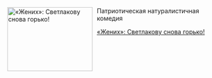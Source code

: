 <!--2025-08-05 10:15:13-->
<div class="yb">
  <div class="rss kino_kino"><a href="https://www.kino-teatr.ru/kino/art/tv/4493/" title="«Жених»: Светлакову снова горько&#33;"><img src="https://www.kino-teatr.ru/art/3/9/4493/poster.jpg" width="196" height="147" align="left" hspace="5" style="margin: 0px 10px 0px 5px" alt="«Жених»: Светлакову снова горько&#33;"/></a>Патриотическая натуралистичная комедия <p class="titl"><a href="https://www.kino-teatr.ru/kino/art/tv/4493/">«Жених»: Светлакову снова горько&#33;</a></p></div>
</div>
